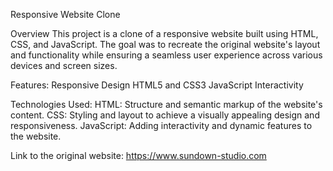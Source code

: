 Responsive Website Clone

Overview
This project is a clone of a responsive website built using HTML, CSS, and JavaScript. The goal was to recreate the original website's layout and functionality while ensuring a seamless user experience across various devices and screen sizes.

Features:
Responsive Design
HTML5 and CSS3
JavaScript Interactivity

Technologies Used:
HTML: Structure and semantic markup of the website's content.
CSS: Styling and layout to achieve a visually appealing design and responsiveness.
JavaScript: Adding interactivity and dynamic features to the website.

Link to the original website: https://www.sundown-studio.com

